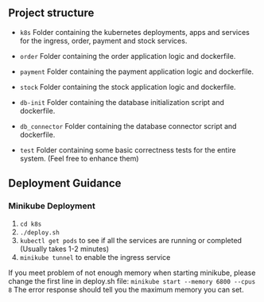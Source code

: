 
## Project structure
        
* `k8s`
    Folder containing the kubernetes deployments, apps and services for the ingress, order, payment and stock services.
    
* `order`
    Folder containing the order application logic and dockerfile. 
    
* `payment`
    Folder containing the payment application logic and dockerfile. 

* `stock`
    Folder containing the stock application logic and dockerfile. 

* `db-init`
    Folder containing the database initialization script and dockerfile.

* `db_connector`
    Folder containing the database connector script and dockerfile.

* `test`
    Folder containing some basic correctness tests for the entire system. (Feel free to enhance them)

## Deployment Guidance

### Minikube Deployment
1. ```cd k8s```
2. ```./deploy.sh```
3. ```kubectl get pods``` to see if all the services are running or completed (Usually takes 1-2 minutes)
4. ```minikube tunnel``` to enable the ingress service

If you meet problem of not enough memory when starting minikube, please change the first line in deploy.sh file:
```minikube start --memory 6800 --cpus 8``` The error response should tell you the maximum memory you can set.
